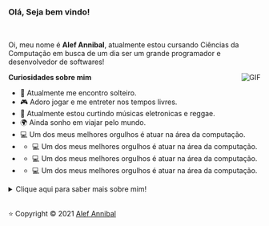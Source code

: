 ### Olá, Seja bem vindo!
<br />

Oi, meu nome é **Alef Annibal**, atualmente estou cursando Ciências da Computação em busca de um dia ser um grande programador e desenvolvedor de softwares!

  <img align="right" alt="GIF" src="https://media.giphy.com/media/10zxDv7Hv5RF9C/giphy.gif" />

**Curiosidades sobre mim**

- 💍 Atualmente me encontro solteiro.
- 🎮 Adoro jogar e me entreter nos tempos livres.
- 🎵 Atualmente estou curtindo músicas eletronicas e reggae.
- 🌍 Ainda sonho em viajar pelo mundo.
- 💻 Um dos meus melhores orgulhos é atuar na área da computação.
- - 💻 Um dos meus melhores orgulhos é atuar na área da computação.
- - 💻 Um dos meus melhores orgulhos é atuar na área da computação.
- - 💻 Um dos meus melhores orgulhos é atuar na área da computação.


<details>
  <summary> Clique aqui para saber mais sobre mim! </summary>
<br> <br> <br>
<a href="https://github.com/RafaBallerini">
  <img height="180em" src="https://github-readme-stats-eight-theta.vercel.app/api?username=RafaBallerini&show_icons=true&theme=dracula&include_all_commits=true&count_private=true"/>
  <img height="180em" src="https://github-readme-stats-eight-theta.vercel.app/api/top-langs/?username=RafaBallerini&layout=compact&langs_count=8&theme=dracula"/>
<div>
  
<div style="display: inline_block"><br>
  <img align="center" alt="Alef-Js" height="30" width="40" src="https://raw.githubusercontent.com/devicons/devicon/master/icons/javascript/javascript-plain.svg">
  <img align="center" alt="Alef-Ts" height="30" width="40" src="https://raw.githubusercontent.com/devicons/devicon/master/icons/typescript/typescript-plain.svg">
  <img align="center" alt="Alef-React" height="30" width="40" src="https://raw.githubusercontent.com/devicons/devicon/master/icons/react/react-original.svg">
  <img align="center" alt="Alef-HTML" height="30" width="40" src="https://raw.githubusercontent.com/devicons/devicon/master/icons/html5/html5-original.svg">
  <img align="center" alt="Alef-CSS" height="30" width="40" src="https://raw.githubusercontent.com/devicons/devicon/master/icons/css3/css3-original.svg">
  <img align="center" alt="Alef-Csharp" height="30" width="40" src="https://raw.githubusercontent.com/devicons/devicon/master/icons/csharp/csharp-original.svg">
</div>
  
  ##
  
  <div>
  <a href = "mailto: contato.alefannibal@gmail.com"><img src="https://img.shields.io/badge/-Gmail-%23EA4335?style=for-the-badge&logo=gmail&logoColor=white" target="_blank"></a>
  <a href="https://www.youtube.com/channel/UCnHqQD6MvUMzWFif1rhNyYg" target="_blank"><img src="https://img.shields.io/badge/-Youtube-%23333?style=for-the-badge&logo=youtube&logoColor=white" target="_blank"></a>
  <a href="https://www.instagram.com/alef_annibal/" target="_blank"><img src="https://img.shields.io/badge/-Instagram-%23E4405F?style=for-the-badge&logo=instagram&logoColor=white" target="_blank"></a>
</div>

</details>
<br/>

⭐️ Copyright © 2021 [Alef Annibal](https://github.com/alefannibal) 

